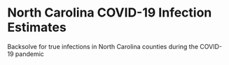 # North Carolina COVID-19 Infection Estimates
Backsolve for true infections in North Carolina counties during the COVID-19 pandemic 
